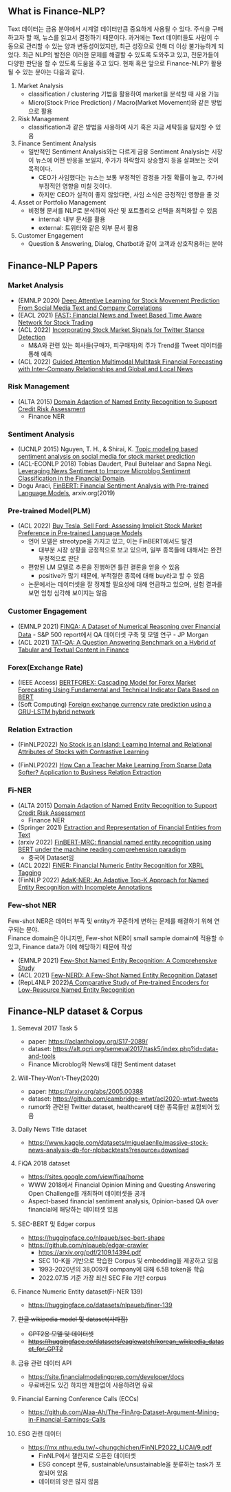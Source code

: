 ## What is Finance-NLP?

Text 데이터는 금융 분야에서 시계열 데이터만큼 중요하게 사용될 수 있다. 주식을 구매하고자 할 때, 뉴스를 읽고서 결정하기 때문이다. 과거에는 Text 데이터들도 사람이 수동으로 관리할 수 있는 양과 변동성이었지만, 최근 성장으로 인해 더 이상 불가능하게 되었다. 최근 NLP의 발전은 이러한 문제를 해결할 수 있도록 도와주고 있고, 전문가들이 다양한 판단을 할 수 있도록 도움을 주고 있다. 현재 혹은 앞으로 Finance-NLP가 활용될 수 있는 분야는 다음과 같다.

1. Market Analysis
    - classification / clustering 기법을 활용하여 market을 분석할 때 사용 가능
    - Micro(Stock Price Prediction) / Macro(Market Movement)와 같은 방법으로 활용
2. Risk Management
    - classification과 같은 방법을 사용하여 사기 혹은 자금 세탁등을 탐지할 수 있음
3. Finance Sentiment Analysis
    - 일반적인 Sentiment Analysis와는 다르게 금융 Sentiment Analysis는 시장이 뉴스에 어떤 반응을 보일지, 주가가 하락할지 상승할지 등을 살펴보는 것이 목적이다.
        - CEO가 사임했다는 뉴스는 보통 부정적인 감정을 가질 확률이 높고, 주가에 부정적인 영향을 미칠 것이다.
        - 하지만 CEO가 실적이 좋지 않았다면, 사임 소식은 긍정적인 영향을 줄 것
4. Asset or Portfolio Management
    - 비정형 문서를 NLP로 분석하여 자산 및 포트폴리오 선택을 최적화할 수 있음
        - internal: 내부 문서를 활용
        - external: 트위터와 같은 외부 문서 활용
5. Customer Engagement
    - Question & Answering, Dialog, Chatbot과 같이 고객과 상호작용하는 분야

## Finance-NLP Papers

### Market Analysis
- (EMNLP 2020) [Deep Attentive Learning for Stock Movement Prediction From Social Media Text and Company Correlations](https://aclanthology.org/2020.emnlp-main.676/)
- (EACL 2021) [FAST: Financial News and Tweet Based Time Aware Network for Stock Trading](https://aclanthology.org/2021.eacl-main.185/)
- (ACL 2022) [Incorporating Stock Market Signals for Twitter Stance Detection](https://aclanthology.org/2022.acl-long.281.pdf)
    - M&A와 관련 있는 회사들(구매자, 피구매자)의 주가 Trend를 Tweet 데이터를 통해 예측
- (ACL 2022) [Guided Attention Multimodal Multitask Financial Forecasting with Inter-Company Relationships and Global and Local News](https://aclanthology.org/2022.acl-long.437.pdf)

### Risk Management
- (ALTA 2015) [Domain Adaption of Named Entity Recognition to Support Credit Risk Assessment](https://aclanthology.org/U15-1010.pdf)
    - Finance NER

### Sentiment Analysis
- (IJCNLP 2015) Nguyen, T. H., & Shirai, K. [Topic modeling based sentiment analysis on social media for stock market prediction](https://aclanthology.org/P15-1131.pdf)
- (ACL-ECONLP 2018) Tobias Daudert, Paul Buitelaar and Sapna Negi. [Leveraging News Sentiment to Improve Microblog Sentiment Classification in the Financial Domain](https://www.aclweb.org/anthology/W18-3107/).
- Dogu Araci, [FinBERT: Financial Sentiment Analysis with Pre-trained Language Models](https://arxiv.org/abs/1908.10063), arxiv.org(2019)

### Pre-trained Model(PLM)
- (ACL 2022) [Buy Tesla, Sell Ford: Assessing Implicit Stock Market Preference in Pre-trained Language Models](https://aclanthology.org/2022.acl-short.12.pdf)
    - 언어 모델은 streotype을 가지고 있고, 이는 FinBERT에서도 발견
        - 대부분 시장 상황을 긍정적으로 보고 있으며, 일부 종목들에 대해서는 완전 부정적으로 판단
    - 편향된 LM 모델로 추론을 진행하면 틀린 결론을 얻을 수 있음
        - positive가 많기 때문에, 부적절한 종목에 대해 buy라고 할 수 있음
    - 논문에서는 데이터셋을 잘 정제할 필요성에 대해 언급하고 있으며, 실험 결과를 보면 엄청 심각해 보이지는 않음
### Customer Engagement
- (EMNLP 2021) [FINQA: A Dataset of Numerical Reasoning over Financial Data](https://arxiv.org/pdf/2109.00122.pdf)
        - S&P 500 report에서 QA 데이터셋 구축 및 모델 연구
        - JP Morgan
- (ACL 2021) [TAT-QA: A Question Answering Benchmark on a Hybrid of Tabular and Textual Content in Finance](https://arxiv.org/pdf/2105.07624.pdf)
### Forex(Exchange Rate)
- (IEEE Access) [BERTFOREX: Cascading Model for Forex Market Forecasting Using Fundamental and Technical Indicator Data Based on BERT](https://ieeexplore.ieee.org/document/9715051)
- (Soft Computing) [Foreign exchange currency rate prediction using a GRU-LSTM hybrid network](https://www.sciencedirect.com/science/article/pii/S2666222120300083)

### Relation Extraction
- (FinNLP2022) [No Stock is an Island: Learning Internal and Relational Attributes of Stocks with Contrastive Learning](https://mx.nthu.edu.tw/~chungchichen/FinNLP2022_IJCAI/1.pdf)

- (FinNLP2022) [How Can a Teacher Make Learning From Sparse Data Softer? Application to Business Relation Extraction](https://mx.nthu.edu.tw/~chungchichen/FinNLP2022_IJCAI/4.pdf)

### Fi-NER
- (ALTA 2015) [Domain Adaption of Named Entity Recognition to Support Credit Risk Assessment](https://aclanthology.org/U15-1010.pdf)
    - Finance NER
- (Springer 2021) [Extraction and Representation of Financial Entities from Text](https://www.researchgate.net/publication/352271164_Extraction_and_Representation_of_Financial_Entities_from_Text)
- (arxiv 2022) [FinBERT-MRC: financial named entity recognition using BERT under the machine reading comprehension paradigm](https://arxiv.org/abs/2205.15485)
    - 중국어 Dataset임
- (ACL 2022) [FiNER: Financial Numeric Entity Recognition for XBRL Tagging](https://aclanthology.org/2022.acl-long.303/)
- (FinNLP 2022) [AdaK-NER: An Adaptive Top-K Approach for Named Entity Recognition with Incomplete Annotations](https://mx.nthu.edu.tw/~chungchichen/FinNLP2022_IJCAI/7.pdf)

### Few-shot NER
Few-shot NER은 데이터 부족 및 entity가 꾸준하게 변하는 문제를 해결하기 위해 연구되는 분야.<br>
Finance domain은 아니지만, Few-shot NER이 small sample domain에 적용할 수 있고, Finance data가 이에 해당하기 때문에 작성
- (EMNLP 2021) [Few-Shot Named Entity Recognition: A Comprehensive Study](https://aclanthology.org/2021.emnlp-main.813.pdf)
- (ACL 2021) [Few-NERD: A Few-Shot Named Entity Recognition Dataset](https://aclanthology.org/2021.acl-long.248/)
- (RepL4NLP 2022)[A Comparative Study of Pre-trained Encoders for Low-Resource Named Entity Recognition](https://aclanthology.org/2022.repl4nlp-1.6/)

## Finance-NLP dataset & Corpus
1. Semeval 2017 Task 5
    - paper: https://aclanthology.org/S17-2089/
    - dataset: https://alt.qcri.org/semeval2017/task5/index.php?id=data-and-tools
    - Finance Microblog와 News에 대한 Sentiment dataset
2. Will-They-Won't-They(2020)
    - paper: https://arxiv.org/abs/2005.00388
    - dataset: https://github.com/cambridge-wtwt/acl2020-wtwt-tweets
    - rumor와 관련된 Twitter dataset, healthcare에 대한 종목들만 포함되어 있음
3. Daily News Title dataset
    - https://www.kaggle.com/datasets/miguelaenlle/massive-stock-news-analysis-db-for-nlpbacktests?resource=download
4. FiQA 2018 dataset
    - https://sites.google.com/view/fiqa/home
    - WWW 2018에서 Financial Opinion Mining and Questing Answering Open Challenge를 개최하며 데이터셋을 공개
    - Aspect-based financial sentiment analysis, Opinion-based QA over financial에 해당하는 데이터셋 있음
5. SEC-BERT 및 Edger corpus
    - https://huggingface.co/nlpaueb/sec-bert-shape
    - https://github.com/nlpaueb/edgar-crawler
        - https://arxiv.org/pdf/2109.14394.pdf
        - SEC 10-K을 기반으로 학습한 Corpus 및 embedding을 제공하고 있음
        - 1993-2020년의 38,009개 company에 대해 6.5B token을 학습
        - 2022.07.15 기준 가장 최신 SEC File 기반 corpus
6. Finance Numeric Entity dataset(Fi-NER 139)
    - https://huggingface.co/datasets/nlpaueb/finer-139

7. ~~한글 wikipedia model 및 dataset(사라짐)~~
    - ~~GPT2용 모델 및 데이터셋~~
    - ~~https://huggingface.co/datasets/eaglewatch/korean_wikipedia_dataset_for_GPT2~~
8. 금융 관련 데이터 API
    - https://site.financialmodelingprep.com/developer/docs
    - 무료버전도 있긴 하지만 제한없이 사용하려면 유료
9. Financial Earning Conference Calls (ECCs)
    - https://github.com/Alaa-Ah/The-FinArg-Dataset-Argument-Mining-in-Financial-Earnings-Calls
10. ESG 관련 데이터
    - https://mx.nthu.edu.tw/~chungchichen/FinNLP2022_IJCAI/9.pdf
        - FinNLP에서 챌린지로 오픈한 데이터셋
        - ESG concept 분류, sustainable/unsustainable을 분류하는 task가 포함되어 있음
        - 데이터의 양은 많지 않음
